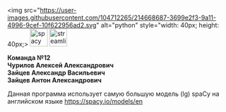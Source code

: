 
<img src="https://user-images.githubusercontent.com/104712265/214668687-3699e2f3-9a11-4996-9cef-10f622956ad2.svg" alt="python" style="width: 40px; height: 40px;>      <img src="https://user-images.githubusercontent.com/104712265/214669069-ab16be66-b989-4dc6-9a64-12594563e051.svg" alt="spacy" style="width: 40px; height: 40px;">      <img src="https://user-images.githubusercontent.com/104712265/214669302-2879d187-b953-4413-90ec-b838af9ef6bc.svg" alt="streamlit" style="width: 40px; height: 40px;">  

**Команда №12**  
__Чурилов Алексей Александрович__  
__Зайцев Александр Васильевич__  
__Зайцев Антон Александрович__  

Данная программа использует самую большую модель (lg) spaCy на английском языке https://spacy.io/models/en  
